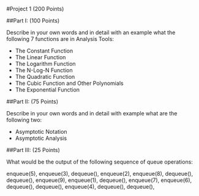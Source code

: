 #Project 1 (200 Points)

##Part I: (100 Points)

Describe in your own words and in detail with an example what the following 7 functions are in Analysis Tools:

* The Constant Function
* The Linear Function
* The Logarithm Function
* The N-Log-N Function
* The Quadratic Function
* The Cubic Function and Other Polynomials
* The Exponential Function

##Part II: (75 Points)

Describe in your own words and in detail with example what are the following two:

* Asymptotic Notation
* Asymptotic Analysis

##Part III: (25 Points)

What would be the output of the following sequence of queue operations:

enqueue(5), enqueue(3), dequeue(), enqueue(2), enqueue(8), dequeue(), dequeue(), enqueue(9), enqueue(1), dequeue(), enqueue(7), enqueue(6), dequeue(), dequeue(), enqueue(4), dequeue(), dequeue(),
